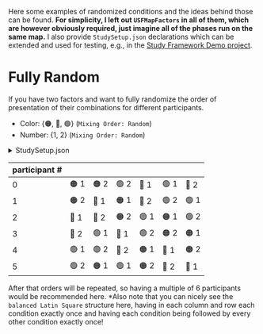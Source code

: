 Here some examples of randomized conditions and the ideas behind those can be found. **For simplicity, I left out ``USFMapFactors`` in all of them, which are however obviously required, just imagine all of the phases run on the same map.**
I also provide ``StudySetup.json`` declarations which can be extended and used for testing, e.g., in the [Study Framework Demo project](https://git-ce.rwth-aachen.de/vr-vis/VR-Group/unreal-development/demos/study-framework-demo).

# Fully Random
If you have two factors and want to fully randomize the order of presentation of their combinations for different participants. <br>
* Color: {🟠, 🔵, 🟢} (``Mixing Order: Random``)
* Number: {1, 2} (``Mixing Order: Random``)

<p>
<details>
<summary>StudySetup.json</summary>

```
{
	"Phases": [
		{
			"Name": "Study",
			"Factors": [
				{
					"FactorName": "Map",
					"Levels": [
						"/Game/Maps/StudyMap1"
					],
					"MixingOrder": "RandomOrder",
					"Type": "Within",
					"NonCombined": false,
					"MapFactor": true
				},
				{
					"FactorName": "TextColor",
					"Levels": [
						"Orange",
						"Blue",
						"Green"
					],
					"MixingOrder": "RandomOrder",
					"Type": "Within",
					"NonCombined": false
				},
				{
					"FactorName": "Number",
					"Levels": [
						"1",
						"2"
					],
					"MixingOrder": "RandomOrder",
					"Type": "Within",
					"NonCombined": false
				}
			],
			"Dependent Variables": [
				{
					"Name": "Visibility",
					"Required": true
				},
				{
					"Name": "OtherData",
					"Required": false
				}
			],
			"Number Of Repetitions": 1,
			"TypeOfRepetition": "SameOrder"
		}
	],
	"PhasesToOrderRandomize": [],
	"FadeConfig":
	{
		"StartFadedOut": true,
		"FadeDuration": 2,
		"FadeOutDuration": 1,
		"FadeColor": "(R=0.000000,G=0.000000,B=0.000000,A=1.000000)"
	},
	"ExperimenterViewConfig":
	{
		"ShowHUD": true,
		"ShowConditionsPanelByDefault": false,
		"ShowExperimenterViewInSecondWindow": false,
		"SecondWindowSizeX": 1920,
		"SecondWindowSizeY": 1080,
		"SecondWindowPosX": 1920,
		"SecondWindowPosY": 0
	},
	"UseGazeTracker": "NotTracking"
}
```
<pre><code>PASTE LOGS HERE</code></pre>

</details>
</p>


| participant # |  |  |  |  |  |  |
| --- | --- | --- | --- | --- | --- | --- |
| 0   | 🟠 1 | 🟠 2 | 🟢 2 | 🔵 1 | 🟢 1 | 🔵 2 | 
| 1   | 🟠 2 | 🔵 1 | 🟠 1 | 🔵 2 | 🟢 2 | 🟢 1 | 
| 2   | 🔵 1 | 🔵 2 | 🟠 2 | 🟢 1 | 🟠 1 | 🟢 2 | 
| 3   | 🔵 2 | 🟢 1 | 🔵 1 | 🟢 2 | 🟠 2 | 🟠 1 | 
| 4   | 🟢 1 | 🟢 2 | 🔵 2 | 🟠 1 | 🔵 1 | 🟠 2 | 
| 5   | 🟢 2 | 🟠 1 | 🟢 1 | 🟠 2 | 🔵 2 | 🔵 1 | 

After that orders will be repeated, so having a multiple of 6 participants would be recommended here. *Also note that you can nicely see the ``balanced Latin Square`` structure here, having in each column and row each condition exactly once and having each condition being followed by every other condition exactly once!